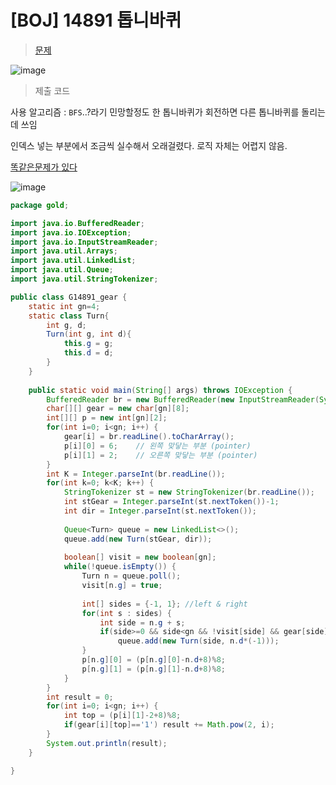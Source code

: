 # [BOJ] 14891 톱니바퀴
> [문제](https://www.acmicpc.net/problem/14891)
> 

![image](https://user-images.githubusercontent.com/80896077/173898172-fea95062-1a9a-4fc9-9a0e-1abf866cfb25.png)

> 제출 코드
> 

사용 알고리즘 : `BFS`..?라기 민망할정도 한 톱니바퀴가 회전하면 다른 톱니바퀴를 돌리는데 쓰임

인덱스 넣는 부분에서 조금씩 실수해서 오래걸렸다. 로직 자체는 어렵지 않음.

[똑같은문제가 있다](https://www.notion.so/G15662-2-843a395290814da7b7a0fb2d3cdf55bf)

![image](https://user-images.githubusercontent.com/80896077/173898239-06495f83-051b-43c6-a3b2-ebe6f15ab3f0.png)

```java
package gold;

import java.io.BufferedReader;
import java.io.IOException;
import java.io.InputStreamReader;
import java.util.Arrays;
import java.util.LinkedList;
import java.util.Queue;
import java.util.StringTokenizer;

public class G14891_gear {
	static int gn=4;
	static class Turn{
		int g, d;
		Turn(int g, int d){
			this.g = g;
			this.d = d;
		}
	}
	
	public static void main(String[] args) throws IOException {
		BufferedReader br = new BufferedReader(new InputStreamReader(System.in));
		char[][] gear = new char[gn][8];
		int[][] p = new int[gn][2];
		for(int i=0; i<gn; i++) {
			gear[i] = br.readLine().toCharArray();
			p[i][0] = 6;	// 왼쪽 맞닿는 부분 (pointer)
			p[i][1] = 2;	// 오른쪽 맞닿는 부분 (pointer)
		}
		int K = Integer.parseInt(br.readLine());
		for(int k=0; k<K; k++) {
			StringTokenizer st = new StringTokenizer(br.readLine());
			int stGear = Integer.parseInt(st.nextToken())-1;
			int dir = Integer.parseInt(st.nextToken());
			
			Queue<Turn> queue = new LinkedList<>();
			queue.add(new Turn(stGear, dir));
			
			boolean[] visit = new boolean[gn];
			while(!queue.isEmpty()) {
				Turn n = queue.poll();
				visit[n.g] = true;
				
				int[] sides = {-1, 1}; //left & right
				for(int s : sides) {
					int side = n.g + s;
					if(side>=0 && side<gn && !visit[side] && gear[side][p[side][(s==-1)?1:0]]!=gear[n.g][p[n.g][(s==-1)?0:1]])
						queue.add(new Turn(side, n.d*(-1)));
				}
				p[n.g][0] = (p[n.g][0]-n.d+8)%8;
				p[n.g][1] = (p[n.g][1]-n.d+8)%8;
			}
		}
		int result = 0;
		for(int i=0; i<gn; i++) {
			int top = (p[i][1]-2+8)%8;
			if(gear[i][top]=='1') result += Math.pow(2, i);
		}
		System.out.println(result);
	}

}
```
